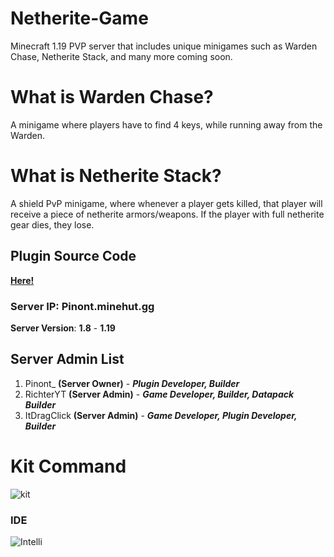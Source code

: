 # **Netherite-Game**
Minecraft 1.19 PVP server that includes unique minigames such as Warden Chase, Netherite Stack, and many more coming soon.

# What is Warden Chase?

A minigame where players have to find 4 keys, while running away from the Warden.

# What is Netherite Stack?

A shield PvP minigame, where whenever a player gets killed, that player will receive a piece of netherite armors/weapons.
If the player with full netherite gear dies, they lose.

## Plugin Source Code

**__[Here!](https://github.com/NetheriteGame/Netherite-Game/tree/main/dev/src/main)__**

### Server IP: **Pinont.minehut.gg**

**Server Version**: **1.8** - **1.19**

## Server Admin List

1. Pinont_ **(Server Owner)** - __*Plugin Developer, Builder*__
2. RichterYT **(Server Admin)** - __*Game Developer, Builder, Datapack Builder*__
3. ItDragClick **(Server Admin)** - __*Game Developer, Plugin Developer, Builder*__

# Kit Command

![kit](https://github.com/NetheriteGame/.github/blob/main/profile/Kit_Overview.gif)

### IDE

![Intelli](https://img.shields.io/badge/IntelliJ_IDEA-000000.svg?style=for-the-badge&logo=intellij-idea&logoColor=white)
